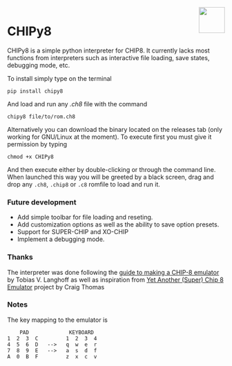 <img src="https://raw.githubusercontent.com/jtl125/CHIPy8/master/chipy8/icon.png" width="60" align="right">

# CHIPy8

CHIPy8 is a simple python interpreter for CHIP8. It currently lacks most functions from interpreters such as interactive file loading, save states, debugging mode, etc. 

To install simply type on the terminal

```
pip install chipy8
```

And load and run any _.ch8_ file with the command 

```
chipy8 file/to/rom.ch8
```

Alternatively you can download the binary located on the releases tab (only working for GNU/Linux at the moment). To execute first you must give it permission by typing

```
chmod +x CHIPy8
```

And then execute either by double-clicking or through the command line. When launched this way you will be greeted by a black screen, drag and drop any `.ch8`, `.chip8` or `.c8` romfile to load and run it.

### Future development

- Add simple toolbar for file loading and reseting.
- Add customization options as well as the ability to save option presets.
- Support for SUPER-CHIP and XO-CHIP
- Implement a debugging mode.

### Thanks

The interpreter was done following the [guide to making a CHIP-8 emulator](https://tobiasvl.github.io/blog/write-a-chip-8-emulator) by Tobias V. Langhoff as well as inspiration from [Yet Another (Super) Chip 8 Emulator](https://tobiasvl.github.io/blog/write-a-chip-8-emulator) project by Craig Thomas

### Notes

The key mapping to the emulator is 

        PAD             KEYBOARD  
    1  2  3  C         1  2  3  4
    4  5  6  D   -->   q  w  e  r
    7  8  9  E   -->   a  s  d  f
    A  0  B  F         z  x  c  v
